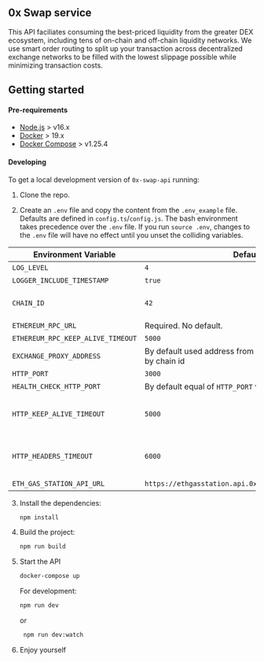## 0x Swap service

This API faciliates consuming the best-priced liquidity from the greater DEX ecosystem, including tens of on-chain and off-chain liquidity networks. We use smart order routing to split up your transaction across decentralized exchange networks to be filled with the lowest slippage possible while minimizing transaction costs.

## Getting started

#### Pre-requirements

-   [Node.js](https://nodejs.org/en/download/) > v16.x
-   [Docker](https://www.docker.com/products/docker-desktop) > 19.x
-   [Docker Compose](https://docs.docker.com/compose/install/) > v1.25.4

#### Developing

To get a local development version of `0x-swap-api` running:

1. Clone the repo.

2. Create an `.env` file and copy the content from the `.env_example` file. Defaults are defined in `config.ts`/`config.js`. The bash environment takes precedence over the `.env` file. If you run `source .env`, changes to the `.env` file will have no effect until you unset the colliding variables.

| Environment Variable                   | Default                                                         | Description                                                                                                                                                                            |
| -------------------------------------- | --------------------------------------------------------------- | -------------------------------------------------------------------------------------------------------------------------------------------------------------------------------------- |
| `LOG_LEVEL`                            | `4`                                                             | NOTHING = 0, ERROR = 1, WARN = 2, INFO = 4, DEBUG = 5.
| `LOGGER_INCLUDE_TIMESTAMP`             | `true`                                                          | Show milliseconds timestamp in log output.  
| `CHAIN_ID`                             | `42`                                                            | The chain id you'd like your API to run on (e.g: `1` -> mainnet, `42` -> Kovan, `3` -> Ropsten, `1337` -> Ganache). Defaults to `42` in the API, but required for `docker-compose up`. |
| `ETHEREUM_RPC_URL`                     | Required. No default.                                           | The URL used to issue JSON RPC requests.   
| `ETHEREUM_RPC_KEEP_ALIVE_TIMEOUT`      | `5000`                                                          | Timeout waiting for an RPC response, in milliseconds
| `EXCHANGE_PROXY_ADDRESS`               | By default used address from `@0x/contract-addresses` by chain id | Custom ZeroEx proxy contract address.
| `HTTP_PORT`                            | `3000`                                                          | Server port
| `HEALTH_CHECK_HTTP_PORT`               | By default equal of `HTTP_PORT` value                           | Server Status Check port
| `HTTP_KEEP_ALIVE_TIMEOUT`              | `5000`                                                          | Number of milliseconds of inactivity the servers waits for additional incoming data after it finished writing last response before a socket will be destroyed. Ref: https://nodejs.org/api/http.html#http_server_keepalivetimeout
| `HTTP_HEADERS_TIMEOUT`                 | `6000`                                                          | Limit the amount of time the parser will wait to receive the complete HTTP headers. NOTE: This value HAS to be higher than HTTP_KEEP_ALIVE_TIMEOUT. Ref: https://nodejs.org/api/http.html#http_server_headerstimeout
| `ETH_GAS_STATION_API_URL`              | `https://ethgasstation.api.0x.org/api/ethgasAPI.json`           | Eth Gas Station URL.

3. Install the dependencies:

    ```sh
    npm install
    ```

4. Build the project:

    ```sh
    npm run build
    ```

5. Start the API

    ```sh
    docker-compose up
    ```

   For development:

    ```sh
    npm run dev
    ```
   or
   ```sh
    npm run dev:watch
    ```

6. Enjoy yourself
